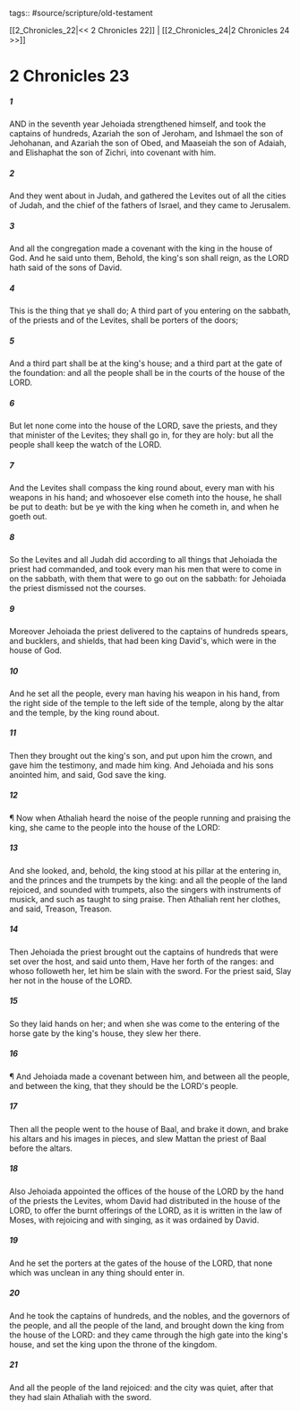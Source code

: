 tags:: #source/scripture/old-testament

[[2_Chronicles_22|<< 2 Chronicles 22]] | [[2_Chronicles_24|2 Chronicles 24 >>]]

# 2 Chronicles 23

##### 1

AND in the seventh year Jehoiada strengthened himself, and took the captains of hundreds, Azariah the son of Jeroham, and Ishmael the son of Jehohanan, and Azariah the son of Obed, and Maaseiah the son of Adaiah, and Elishaphat the son of Zichri, into covenant with him.

##### 2

And they went about in Judah, and gathered the Levites out of all the cities of Judah, and the chief of the fathers of Israel, and they came to Jerusalem.

##### 3

And all the congregation made a covenant with the king in the house of God. And he said unto them, Behold, the king's son shall reign, as the LORD hath said of the sons of David.

##### 4

This is the thing that ye shall do; A third part of you entering on the sabbath, of the priests and of the Levites, shall be porters of the doors;

##### 5

And a third part shall be at the king's house; and a third part at the gate of the foundation: and all the people shall be in the courts of the house of the LORD.

##### 6

But let none come into the house of the LORD, save the priests, and they that minister of the Levites; they shall go in, for they are holy: but all the people shall keep the watch of the LORD.

##### 7

And the Levites shall compass the king round about, every man with his weapons in his hand; and whosoever else cometh into the house, he shall be put to death: but be ye with the king when he cometh in, and when he goeth out.

##### 8

So the Levites and all Judah did according to all things that Jehoiada the priest had commanded, and took every man his men that were to come in on the sabbath, with them that were to go out on the sabbath: for Jehoiada the priest dismissed not the courses.

##### 9

Moreover Jehoiada the priest delivered to the captains of hundreds spears, and bucklers, and shields, that had been king David's, which were in the house of God.

##### 10

And he set all the people, every man having his weapon in his hand, from the right side of the temple to the left side of the temple, along by the altar and the temple, by the king round about.

##### 11

Then they brought out the king's son, and put upon him the crown, and gave him the testimony, and made him king. And Jehoiada and his sons anointed him, and said, God save the king.

##### 12

¶ Now when Athaliah heard the noise of the people running and praising the king, she came to the people into the house of the LORD:

##### 13

And she looked, and, behold, the king stood at his pillar at the entering in, and the princes and the trumpets by the king: and all the people of the land rejoiced, and sounded with trumpets, also the singers with instruments of musick, and such as taught to sing praise. Then Athaliah rent her clothes, and said, Treason, Treason.

##### 14

Then Jehoiada the priest brought out the captains of hundreds that were set over the host, and said unto them, Have her forth of the ranges: and whoso followeth her, let him be slain with the sword. For the priest said, Slay her not in the house of the LORD.

##### 15

So they laid hands on her; and when she was come to the entering of the horse gate by the king's house, they slew her there.

##### 16

¶ And Jehoiada made a covenant between him, and between all the people, and between the king, that they should be the LORD's people.

##### 17

Then all the people went to the house of Baal, and brake it down, and brake his altars and his images in pieces, and slew Mattan the priest of Baal before the altars.

##### 18

Also Jehoiada appointed the offices of the house of the LORD by the hand of the priests the Levites, whom David had distributed in the house of the LORD, to offer the burnt offerings of the LORD, as it is written in the law of Moses, with rejoicing and with singing, as it was ordained by David.

##### 19

And he set the porters at the gates of the house of the LORD, that none which was unclean in any thing should enter in.

##### 20

And he took the captains of hundreds, and the nobles, and the governors of the people, and all the people of the land, and brought down the king from the house of the LORD: and they came through the high gate into the king's house, and set the king upon the throne of the kingdom.

##### 21

And all the people of the land rejoiced: and the city was quiet, after that they had slain Athaliah with the sword.
